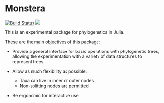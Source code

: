 # Monstera

[![Build Status](https://github.com/eascarrunz/Monstera.jl/actions/workflows/CI.yml/badge.svg?branch=main)](https://github.com/eascarrunz/Monstera.jl/actions/workflows/CI.yml?query=branch%3Amain)
[![](https://img.shields.io/badge/docs-dev-blue.svg)](https://eascarrunz.github.io/Monstera.jl/)


This is an experimental package for phylogenetics in Julia.

These are the main objectives of this package:

- Provide a general interface for basic operations with phylogenetic trees, allowing the 
experimentation with a variety of data structures to represent trees

- Allow as much flexibility as possible:
    - Taxa can live in inner or outer nodes
    - Non-splitting nodes are permitted

- Be ergonomic for interactive use
